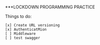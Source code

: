 ***LOCKDOWN PROGRAMMING PRACTICE

Things to do:
    
    [x] Create URL versioning
    [x] AuthenticatMion
    [ ] Middleware
    [ ] test swagger
